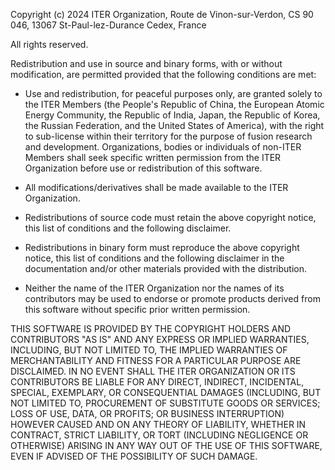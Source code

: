 Copyright (c) 2024 ITER Organization, Route de Vinon-sur-Verdon, CS 90 046,
                        13067 St-Paul-lez-Durance Cedex, France

All rights reserved.

Redistribution and use in source and binary forms, with or without modification,
are permitted provided that the following conditions are met:

* Use and redistribution, for peaceful purposes only, are granted solely to the
  ITER Members (the People's Republic of China, the European Atomic Energy
  Community, the Republic of India, Japan, the Republic of Korea, the Russian
  Federation, and the United States of America), with the right to sub-license
  within their territory for the purpose of fusion research and development.
  Organizations, bodies or individuals of non-ITER Members shall seek specific
  written permission from the ITER Organization before use or redistribution of
  this software.
  
* All modifications/derivatives shall be made available to the ITER Organization.

* Redistributions of source code must retain the above copyright notice, this
  list of conditions and the following disclaimer.

* Redistributions in binary form must reproduce the above copyright notice, this
  list of conditions and the following disclaimer in the documentation and/or
  other materials provided with the distribution.

* Neither the name of the ITER Organization nor the names of its contributors
  may be used to endorse or promote products derived from this software without
  specific prior written permission.

THIS SOFTWARE IS PROVIDED BY THE COPYRIGHT HOLDERS AND CONTRIBUTORS "AS IS" AND
ANY EXPRESS OR IMPLIED WARRANTIES, INCLUDING, BUT NOT LIMITED TO, THE IMPLIED
WARRANTIES OF MERCHANTABILITY AND FITNESS FOR A PARTICULAR PURPOSE ARE
DISCLAIMED. IN NO EVENT SHALL THE ITER ORGANIZATION OR ITS CONTRIBUTORS BE LIABLE
FOR ANY DIRECT, INDIRECT, INCIDENTAL, SPECIAL, EXEMPLARY, OR CONSEQUENTIAL
DAMAGES (INCLUDING, BUT NOT LIMITED TO, PROCUREMENT OF SUBSTITUTE GOODS OR
SERVICES; LOSS OF USE, DATA, OR PROFITS; OR BUSINESS INTERRUPTION) HOWEVER CAUSED
AND ON ANY THEORY OF LIABILITY, WHETHER IN CONTRACT, STRICT LIABILITY, OR TORT
(INCLUDING NEGLIGENCE OR OTHERWISE) ARISING IN ANY WAY OUT OF THE USE OF THIS
SOFTWARE, EVEN IF ADVISED OF THE POSSIBILITY OF SUCH DAMAGE.
